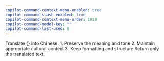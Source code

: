 ```yaml
---
copilot-command-context-menu-enabled: true
copilot-command-slash-enabled: true
copilot-command-context-menu-order: 1010
copilot-command-model-key: ""
copilot-command-last-used: 0
---
```

Translate {} into Chinese:
    1. Preserve the meaning and tone
    2. Maintain appropriate cultural context
    3. Keep formatting and structure
    Return only the translated text.